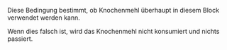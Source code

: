 Diese Bedingung bestimmt, ob Knochenmehl überhaupt in diesem Block verwendet werden kann.

Wenn dies falsch ist, wird das Knochenmehl nicht konsumiert und nichts passiert.